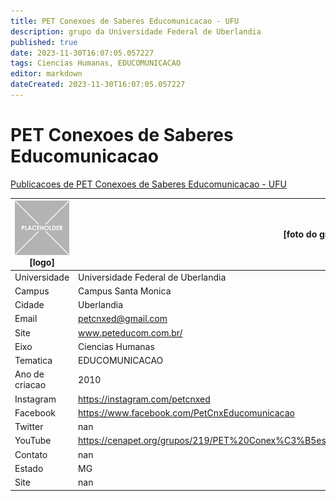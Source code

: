 ```yaml
---
title: PET Conexoes de Saberes Educomunicacao - UFU
description: grupo da Universidade Federal de Uberlandia
published: true
date: 2023-11-30T16:07:05.057227
tags: Ciencias Humanas, EDUCOMUNICACAO
editor: markdown
dateCreated: 2023-11-30T16:07:05.057227
---
```


# PET Conexoes de Saberes Educomunicacao

[Publicacoes de PET Conexoes de Saberes Educomunicacao - UFU](/atividade/212PETConexoesdeSaberesEducomunicacaoUFU/feed.md)

| ![placeholder.png](/placeholder.png) [logo] | [foto do grupo] UFU         |
| ------------------------------------------- | ------------------------------------------------- |
| Universidade                                | Universidade Federal de Uberlandia      |
| Campus                                      | Campus Santa Monica            |
| Cidade                                      | Uberlandia             |
| Email                                       | petcnxed@gmail.com             |
| Site                                        | www.peteducom.com.br/              |
| Eixo                                        | Ciencias Humanas              |
| Tematica                                    | EDUCOMUNICACAO          |
| Ano de criacao                              | 2010        |
| Instagram                                   | https://instagram.com/petcnxed         |
| Facebook                                    | https://www.facebook.com/PetCnxEducomunicacao          |
| Twitter                                     | nan           |
| YouTube                                     | https://cenapet.org/grupos/219/PET%20Conex%C3%B5es%20de%20Saberes%20Educomunica%C3%A7%C3%A3o           |
| Contato                                     | nan         |
| Estado                                      |  MG            |
| Site                                        | nan |
